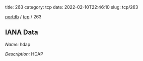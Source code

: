 title: 263
category: tcp
date: 2022-02-10T22:46:10
slug: tcp/263

[portdb](/) / [tcp](/category/tcp.html) / 263


## IANA Data

_Name:_ hdap

_Description:_ HDAP

